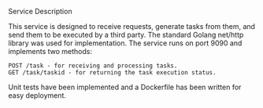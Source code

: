 Service Description

This service is designed to receive requests, generate tasks from them, and send them to be executed by a third party. 
The standard Golang net/http library was used for implementation. The service runs on port 9090 and implements two methods:

    POST /task - for receiving and processing tasks.
    GET /task/taskid - for returning the task execution status.

Unit tests have been implemented and a Dockerfile has been written for easy deployment.
